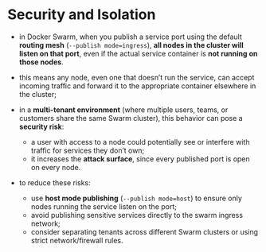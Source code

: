 # Security and Isolation

- in Docker Swarm, when you publish a service port using the default **routing mesh** (`--publish mode=ingress`), **all nodes in the cluster will listen on that port**, even if the actual service container is **not running on those nodes**.
- this means any node, even one that doesn’t run the service, can accept incoming traffic and forward it to the appropriate container elsewhere in the cluster;
- in a **multi-tenant environment** (where multiple users, teams, or customers share the same Swarm cluster), this behavior can pose a **security risk**:
    - a user with access to a node could potentially see or interfere with traffic for services they don’t own;
    - it increases the **attack surface**, since every published port is open on every node.


- to reduce these risks:
  - use **host mode publishing** (`--publish mode=host`) to ensure only nodes running the service listen on the port;
  - avoid publishing sensitive services directly to the swarm ingress network;
  - consider separating tenants across different Swarm clusters or using strict network/firewall rules.
